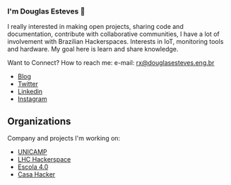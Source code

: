 ### I'm Douglas Esteves 👋

I really interested in making open projects, sharing code and documentation, contribute with collaborative communities, I have a lot of involvement with Brazilian Hackerspaces.
Interests in IoT, monitoring tools and hardware. My goal here is learn and share knowledge.

Want to Connect?
How to reach me: e-mail: rx@douglasesteves.eng.br
- [Blog](https://douglasesteves.eng.br/)  
- [Twitter](https://twitter.com/_DouglasEsteves)  
- [Linkedin](https://www.linkedin.com/in/douglasesteves/)  
- [Instagram](https://www.instagram.com/douglasesteves.eng/)  


## Organizations

Company and projects I'm working on:
- [UNICAMP](https://www.unicamp.br/)  
- [LHC Hackerspace](https://lhc.net.br)  
- [Escola 4.0](https://escola4pontozero.fee.unicamp.br)  
- [Casa Hacker](https://casahacker.org/)  

